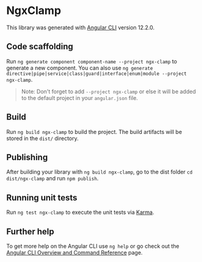 # NgxClamp

This library was generated with [Angular CLI](https://github.com/angular/angular-cli) version 12.2.0.

## Code scaffolding

Run `ng generate component component-name --project ngx-clamp` to generate a new component. You can also use `ng generate directive|pipe|service|class|guard|interface|enum|module --project ngx-clamp`.
> Note: Don't forget to add `--project ngx-clamp` or else it will be added to the default project in your `angular.json` file. 

## Build

Run `ng build ngx-clamp` to build the project. The build artifacts will be stored in the `dist/` directory.

## Publishing

After building your library with `ng build ngx-clamp`, go to the dist folder `cd dist/ngx-clamp` and run `npm publish`.

## Running unit tests

Run `ng test ngx-clamp` to execute the unit tests via [Karma](https://karma-runner.github.io).

## Further help

To get more help on the Angular CLI use `ng help` or go check out the [Angular CLI Overview and Command Reference](https://angular.io/cli) page.
